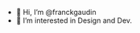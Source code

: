 - 👋 Hi, I’m @franckgaudin
- 👀 I’m interested in Design and Dev.

<!---
franckgaudin/franckgaudin is a ✨ special ✨ repository because its `README.md` (this file) appears on your GitHub profile.
You can click the Preview link to take a look at your changes.
--->
